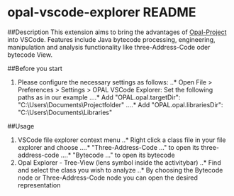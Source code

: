 # opal-vscode-explorer README
##Description
This extension aims to bring the advantages of [Opal-Project](http://www.opal-project.de/) into VSCode.
Features include Java bytecode processing, engineering, manipulation and analysis functionality like three-Address-Code oder bytecode View.

##Before you start
1. Please configure the necessary settings as follows:
..* Open File > Preferences > Settings > OPAL VSCode Explorer: Set the following paths as in our example
....* Add "OPAL.opal.targetDir": "C:\\Users\\Documents\\Projectfolder" 
....* Add "OPAL.opal.librariesDir": "C:\\Users\\Documents\\Libraries"

##Usage
1. VSCode file explorer context menu
..* Right click a class file in your file explorer and choose
....* "Three-Address-Code ..." to open its three-address-code
....* "Bytecode ..." to open its bytecode
2. Opal Explorer - Tree-View (lens symbol inside the activitybar)
..* Find and select the class you wish to analyze
..* By choosing the Bytecode node or Three-Address-Code node you can open the desired representation
